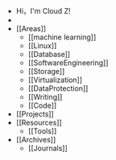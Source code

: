 - Hi，I'm Cloud Z!
-
- [[Areas]]
	- [[machine learning]]
	- [[Linux]]
	- [[Database]]
	- [[SoftwareEngineering]]
	- [[Storage]]
	- [[Virtualization]]
	- [[DataProtection]]
	- [[Writing]]
	- [[Code]]
- [[Projects]]
- [[Resources]]
	- [[Tools]]
- [[Archives]]
	- [[Journals]]